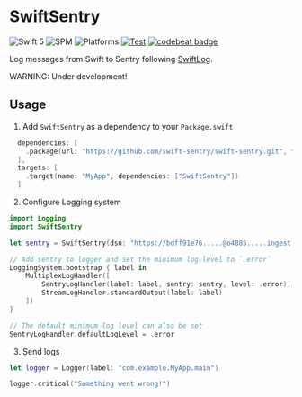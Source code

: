 # SwiftSentry

![Swift 5](https://img.shields.io/badge/Swift-5-orange.svg) ![SPM](https://img.shields.io/badge/SPM-compatible-green.svg) ![Platforms](https://img.shields.io/badge/Platforms-macOS%20Linux-green.svg) [![Test](https://github.com/swift-sentry/swift-sentry/actions/workflows/test.yml/badge.svg)](https://github.com/swift-sentry/swift-sentry/actions/workflows/test.yml) [![codebeat badge](https://codebeat.co/badges/b4f3753c-c753-4479-8bc2-53fb5892093f)](https://codebeat.co/projects/github-com-swift-sentry-swift-sentry-main)

Log messages from Swift to Sentry following [SwiftLog](https://github.com/apple/swift-log).

WARNING: Under development!

## Usage
1. Add `SwiftSentry` as a dependency to your `Package.swift`

```swift
  dependencies: [
    .package(url: "https://github.com/swift-sentry/swift-sentry.git", from: "1.0.0")
  ],
  targets: [
    .target(name: "MyApp", dependencies: ["SwiftSentry"])
  ]
```

2. Configure Logging system

```swift
import Logging
import SwiftSentry

let sentry = SwiftSentry(dsn: "https://bdff91e76.....@o4885.....ingest.sentry.io/5609....")

// Add sentry to logger and set the minimum log level to `.error`
LoggingSystem.bootstrap { label in
    MultiplexLogHandler([
        SentryLogHandler(label: label, sentry: sentry, level: .error),
        StreamLogHandler.standardOutput(label: label)
    ])
}

// The default minimum log level can also be set
SentryLogHandler.defaultLogLevel = .error
```

3. Send logs

```swift
let logger = Logger(label: "com.example.MyApp.main")

logger.critical("Something went wrong!")
```
